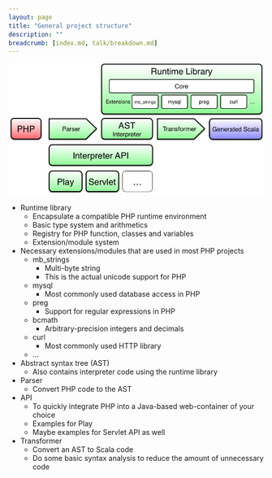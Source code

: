 ```yaml
---
layout: page
title: "General project structure"
description: ""
breadcrumb: [index.md, talk/breakdown.md]
---
```


![Project structure](project_structure.png)

* Runtime library
  * Encapsulate a compatible PHP runtime environment
  * Basic type system and arithmetics
  * Registry for PHP function, classes and variables
  * Extension/module system
* Necessary extensions/modules that are used in most PHP projects
  * mb_strings
    * Multi-byte string
    * This is the actual unicode support for PHP
  * mysql
    * Most commonly used database access in PHP
  * preg
    * Support for regular expressions in PHP
  * bcmath
    * Arbitrary-precision integers and decimals
  * curl
    * Most commonly used HTTP library
  * ...
* Abstract syntax tree (AST)
  * Also contains interpreter code using the runtime library
* Parser
  * Convert PHP code to the AST
* API
  * To quickly integrate PHP into a Java-based web-container of your choice
  * Examples for Play
  * Maybe examples for Servlet API as well
* Transformer
  * Convert an AST to Scala code
  * Do some basic syntax analysis to reduce the amount of unnecessary code

